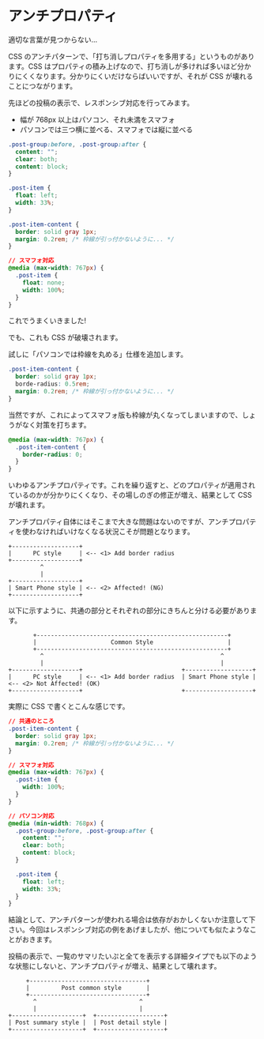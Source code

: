 # アンチプロパティ
適切な言葉が見つからない...

CSS のアンチパターンで、「打ち消しプロパティを多用する」というものがあります。CSS はプロパティの積み上げなので、打ち消しが多ければ多いほど分かりにくくなります。分かりにくいだけならばいいですが、それが CSS が壊れることにつながります。

先ほどの投稿の表示で、レスポンシブ対応を行ってみます。

* 幅が 768px 以上はパソコン、それ未満をスマフォ
* パソコンでは三つ横に並べる、スマフォでは縦に並べる

```css
.post-group:before, .post-group:after {
  content: "";
  clear: both;
  content: block;
}

.post-item {
  float: left;
  width: 33%;
}

.post-item-content {
  border: solid gray 1px;
  margin: 0.2rem; /* 枠線が引っ付かないように... */
}

// スマフォ対応
@media (max-width: 767px) {
  .post-item {
    float: none;
    width: 100%;
  }
}
```

これでうまくいきました!

でも、これも CSS が破壊されます。

試しに「パソコンでは枠線を丸める」仕様を追加します。

```css
.post-item-content {
  border: solid gray 1px;
  borde-radius: 0.5rem;
  margin: 0.2rem; /* 枠線が引っ付かないように... */
}
```

当然ですが、これによってスマフォ版も枠線が丸くなってしまいますので、しょうがなく対策を打ちます。

```css
@media (max-width: 767px) {
  .post-item-content {
    border-radius: 0;
  }
}
```

いわゆるアンチプロパティです。これを繰り返すと、どのプロパティが適用されているのかが分かりにくくなり、その場しのぎの修正が増え、結果として CSS が壊れます。

アンチプロパティ自体にはそこまで大きな問題はないのですが、アンチプロパティを使わなければいけなくなる状況こそが問題となります。

```
+-------------------+
|      PC style     | <-- <1> Add border radius
+-------------------+
         ^
         |
+-------------------+
| Smart Phone style | <-- <2> Affected! (NG)
+-------------------+
```

以下に示すように、共通の部分とそれぞれの部分にきちんと分ける必要があります。

```
       +------------------------------------------------------+
       |                     Common Style                     |
       +------------------------------------------------------+
         ^                                                  ^
         |                                                  |
+-------------------+                            +-------------------+
|      PC style     | <-- <1> Add border radius  | Smart Phone style | <-- <2> Not Affected! (OK)
+-------------------+                            +-------------------+
```

実際に CSS で書くとこんな感じです。

```css
// 共通のところ
.post-item-content {
  border: solid gray 1px;
  margin: 0.2rem; /* 枠線が引っ付かないように... */
}

// スマフォ対応
@media (max-width: 767px) {
  .post-item {
    width: 100%;
  }
}

// パソコン対応
@media (min-width: 768px) {
  .post-group:before, .post-group:after {
    content: "";
    clear: both;
    content: block;
  }

  .post-item {
    float: left;
    width: 33%;
  }
}
```

結論として、アンチパターンが使われる場合は依存がおかしくないか注意して下さい。今回はレスポンシブ対応の例をあげましたが、他についても似たようなことがおきます。

投稿の表示で、一覧のサマリたいぷと全てを表示する詳細タイプでも以下のような状態にしないと、アンチプロパティが増え、結果として壊れます。

```
     +---------------------------------+
     |         Post common style       |
     +---------------------------------+
       ^                             ^
       |                             |
+--------------------+  +-------------------+
| Post summary style |  | Post detail style |
+--------------------+  +-------------------+
```
